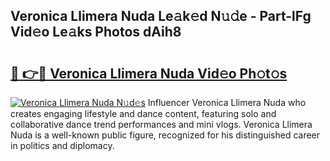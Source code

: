 ## Veronica Llimera Nuda Le𝚊k𝚎d N𝚞𝚍e - Part-lFg Vid𝚎o Le𝚊ks Photos dAih8

# <h2><a href="http://fbbr08u.evod.top/?m=Veronica+Llimera+Nuda">🔗 👉🔴 Veronica Llimera Nuda Vid𝚎o Ph𝚘t𝚘s</a></h2>

[![Veronica Llimera Nuda N𝚞d𝚎s](https://i.imgur.com/8V9OHl7.gif)](http://fbbr08u.evod.top/?m=Veronica+Llimera+Nuda)
Influencer Veronica Llimera Nuda who creates engaging lifestyle and dance content, featuring solo and collaborative dance trend performances and mini vlogs. Veronica Llimera Nuda is a well-known public figure, recognized for his distinguished career in politics and diplomacy. 
